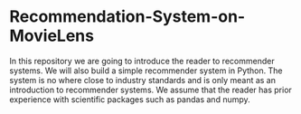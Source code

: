 # Recommendation-System-on-MovieLens
In this repository we are going to introduce the reader to recommender systems. We will also build a simple recommender system in Python. The system is no where close to industry standards and is only meant as an introduction to recommender systems. We assume that the reader has prior experience with scientific packages such as pandas and numpy.
